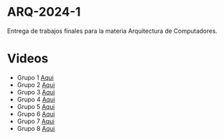 # ARQ-2024-1
Entrega de trabajos finales para la materia Arquitectura de Computadores.

# Videos
- Grupo 1 [Aqui](https://youtu.be/2NRz6RxW5mc)
- Grupo 2 [Aqui](https://youtu.be/dafyyMnlnl8)
- Grupo 3 [Aqui](https://youtu.be/7jaQSge6ats)
- Grupo 4 [Aqui]()
- Grupo 5 [Aqui](https://youtu.be/Vhvw6xo5oaA)
- Grupo 6 [Aqui](https://youtu.be/Trp70iqyTNw)
- Grupo 7 [Aqui](https://youtu.be/4iAerWxri2k?si=vFSJMvwdwwaYUv1M)
- Grupo 8 [Aqui](https://www.youtube.com/watch?v=stSE2Y4m6Vo)
